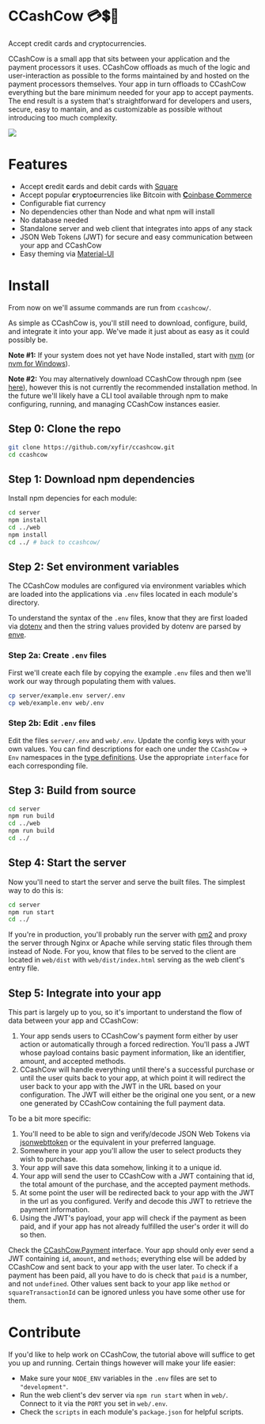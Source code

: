 # CCashCow 💳💲🐄

Accept credit cards and cryptocurrencies.

CCashCow is a small app that sits between your application and the payment processors it uses. CCashCow offloads as much of the logic and user-interaction as possible to the forms maintained by and hosted on the payment processors themselves. Your app in turn offloads to CCashCow everything but the bare minimum needed for your app to accept payments. The end result is a system that's straightforward for developers and users, secure, easy to mantain, and as customizable as possible without introducing too much complexity.

![](https://i.imgur.com/bDtQ3yF.png)

# Features

- Accept **c**redit **c**ards and debit cards with [Square](https://squareup.com/i/XYFIRLLC00)
- Accept popular **c**rypto**c**urrencies like Bitcoin with [**C**oinbase **C**ommerce](https://commerce.coinbase.com)
- Configurable fiat currency
- No dependencies other than Node and what npm will install
- No database needed
- Standalone server and web client that integrates into apps of any stack
- JSON Web Tokens (JWT) for secure and easy communication between your app and CCashCow
- Easy theming via [Material-UI](https://material-ui.com/style/color/#color-tool)

# Install

From now on we'll assume commands are run from `ccashcow/`.

As simple as CCashCow is, you'll still need to download, configure, build, and integrate it into your app. We've made it just about as easy as it could possibly be.

**Note #1:** If your system does not yet have Node installed, start with [nvm](https://github.com/creationix/nvm#install-script) (or [nvm for Windows](https://github.com/coreybutler/nvm-windows#node-version-manager-nvm-for-windows)).

**Note #2:** You may alternatively download CCashCow through npm (see [here](http://npmjs.com/package/ccashcow)), however this is not currently the recommended installation method. In the future we'll likely have a CLI tool available through npm to make configuring, running, and managing CCashCow instances easier.

## Step 0: Clone the repo

```bash
git clone https://github.com/xyfir/ccashcow.git
cd ccashcow
```

## Step 1: Download npm dependencies

Install npm depencies for each module:

```bash
cd server
npm install
cd ../web
npm install
cd ../ # back to ccashcow/
```

## Step 2: Set environment variables

The CCashCow modules are configured via environment variables which are loaded into the applications via `.env` files located in each module's directory.

To understand the syntax of the `.env` files, know that they are first loaded via [dotenv](https://www.npmjs.com/package/dotenv) and then the string values provided by dotenv are parsed by [enve](https://www.npmjs.com/package/enve).

### Step 2a: Create `.env` files

First we'll create each file by copying the example `.env` files and then we'll work our way through populating them with values.

```bash
cp server/example.env server/.env
cp web/example.env web/.env
```

### Step 2b: Edit `.env` files

Edit the files `server/.env` and `web/.env`. Update the config keys with your own values. You can find descriptions for each one under the `CCashCow` -> `Env` namespaces in the [type definitions](https://github.com/xyfir/ccashcow/blob/master/types/ccashcow.d.ts). Use the appropriate `interface` for each corresponding file.

## Step 3: Build from source

```bash
cd server
npm run build
cd ../web
npm run build
cd ../
```

## Step 4: Start the server

Now you'll need to start the server and serve the built files. The simplest way to do this is:

```bash
cd server
npm run start
cd ../
```

If you're in production, you'll probably run the server with [pm2](https://www.npmjs.com/package/pm2) and proxy the server through Nginx or Apache while serving static files through them instead of Node. For you, know that files to be served to the client are located in `web/dist` with `web/dist/index.html` serving as the web client's entry file.

## Step 5: Integrate into your app

This part is largely up to you, so it's important to understand the flow of data between your app and CCashCow:

1. Your app sends users to CCashCow's payment form either by user action or automatically through a forced redirection. You'll pass a JWT whose payload contains basic payment information, like an identifier, amount, and accepted methods.
2. CCashCow will handle everything until there's a successful purchase or until the user quits back to your app, at which point it will redirect the user back to your app with the JWT in the URL based on your configuration. The JWT will either be the original one you sent, or a new one generated by CCashCow containing the full payment data.

To be a bit more specific:

1. You'll need to be able to sign and verify/decode JSON Web Tokens via [jsonwebttoken](https://www.npmjs.com/package/jsonwebtoken) or the equivalent in your preferred language.
2. Somewhere in your app you'll allow the user to select products they wish to purchase.
3. Your app will save this data somehow, linking it to a unique id.
4. Your app will send the user to CCashCow with a JWT containing that id, the total amount of the purchase, and the accepted payment methods.
5. At some point the user will be redirected back to your app with the JWT in the url as you configured. Verify and decode this JWT to retrieve the payment information.
6. Using the JWT's payload, your app will check if the payment as been paid, and if your app has not already fulfilled the user's order it will do so then.

Check the [CCashCow.Payment](https://github.com/xyfir/ccashcow/blob/master/types/ccashcow.d.ts) interface. Your app should only ever send a JWT containing `id`, `amount`, and `methods`; everything else will be added by CCashCow and sent back to your app with the user later. To check if a payment has been paid, all you have to do is check that `paid` is a number, and not `undefined`. Other values sent back to your app like `method` or `squareTransactionId` can be ignored unless you have some other use for them.

# Contribute

If you'd like to help work on CCashCow, the tutorial above will suffice to get you up and running. Certain things however will make your life easier:

- Make sure your `NODE_ENV` variables in the `.env` files are set to `"development"`.
- Run the web client's dev server via `npm run start` when in `web/`. Connect to it via the `PORT` you set in `web/.env`.
- Check the `scripts` in each module's `package.json` for helpful scripts.

